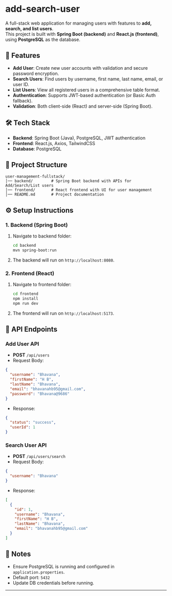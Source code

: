 # add-search-user


A full-stack web application for managing users with features to **add, search, and list users**.  
This project is built with **Spring Boot (backend)** and **React.js (frontend)**, using **PostgreSQL** as the database.

## 🚀 Features
- **Add User**: Create new user accounts with validation and secure password encryption.
- **Search Users**: Find users by username, first name, last name, email, or user ID.
- **List Users**: View all registered users in a comprehensive table format.
- **Authentication**: Supports JWT-based authentication (or Basic Auth fallback).
- **Validation**: Both client-side (React) and server-side (Spring Boot).

## 🛠️ Tech Stack
- **Backend**: Spring Boot (Java), PostgreSQL, JWT authentication
- **Frontend**: React.js, Axios, TailwindCSS
- **Database**: PostgreSQL

## 📂 Project Structure
```
user-management-fullstack/
│── backend/        # Spring Boot backend with APIs for Add/Search/List users
│── frontend/       # React frontend with UI for user management
│── README.md       # Project documentation
```

## ⚙️ Setup Instructions

### 1. Backend (Spring Boot)
1. Navigate to backend folder:
   ```bash
   cd backend
   mvn spring-boot:run
   ```
2. The backend will run on `http://localhost:8080`.

### 2. Frontend (React)
1. Navigate to frontend folder:
   ```bash
   cd frontend
   npm install
   npm run dev
   ```
2. The frontend will run on `http://localhost:5173`.

## 🧪 API Endpoints

### Add User API
- **POST** `/api/users`
- Request Body:
```json
{
  "username": "Bhavana",
  "firstName": "H B",
  "lastName": "Bhavana",
  "email": "bhavanahb95@gmail.com",
  "password": "Bhavana@9686"
}
```
- Response:
```json
{
  "status": "success",
  "userId": 1
}
```

### Search User API
- **POST** `/api/users/search`
- Request Body:
```json
{
  "username": "Bhavana"
}
```
- Response:
```json
[
  {
    "id": 1,
    "username": "Bhavana",
    "firstName": "H B",
    "lastName": "Bhavana",
    "email": "bhavanahb95@gmail.com"
  }
]
```

## 📌 Notes
- Ensure PostgreSQL is running and configured in `application.properties`.
- Default port: `5432`
- Update DB credentials before running.

---
